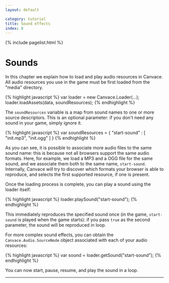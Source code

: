 ```yaml
---
layout: default

category: tutorial
title: Sound effects
index: 8
---
```


{% include pagelist.html %}

# Sounds
In this chapter we explain how to load and play audio resources in Canvace.
All audio resources you use in the game must be first loaded from the "media" directory.

{% highlight javascript %}
    var loader = new Canvace.Loader(...);
    loader.loadAssets(data, soundResources);
{% endhighlight %}

The `soundResources` variable is a map from sound names to one or more source descriptors. This is an optional parameter: if you don't need any sound in your game, simply ignore it.

{% highlight javascript %}
    var soundResources = {
        "start-sound" : [ "init.mp3", "init.ogg" ]
    }
{% endhighlight %}

As you can see, it is possible to associate more audio files to the same sound name: this is because not all browsers support the same audio formats. Here, for example, we load a MP3 and a OGG file for the same sound, and we associate them both to the same name, `start-sound`. Internally, Canvace will try to discover which formats your browser is able to reproduce, and selects the first supported resource, if one is present.

Once the loading process is complete, you can play a sound using the loader itself:

{% highlight javascript %}
    loader.playSound("start-sound");
{% endhighlight %}

This immediately reproduces the specified sound once (in the game, `start-sound` is played when the game starts): if you pass `true` as the second parameter, the sound will be reproduced in loop.

For more complex sound effects, you can obtain the `Canvace.Audio.SourceNode` object associated with each of your audio resources:

{% highlight javascript %}
    var sound = loader.getSound("start-sound");
{% endhighlight %}
    
You can now start, pause, resume, and play the sound in a loop.

----------------------------
